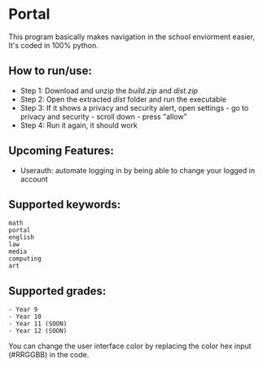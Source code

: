 # Portal

This program basically makes navigation in the school enviorment easier, It's coded in 100% python.

## How to run/use:

- Step 1: Download and unzip the *build.zip* and *dist.zip*
- Step 2: Open the extracted *dist* folder and run the executable
- Step 3: If it shows a privacy and security alert, open settings - go to privacy and security - scroll down - press "allow"
- Step 4: Run it again, it should work

## Upcoming Features:

- Userauth: automate logging in by being able to change your logged in account
  
## Supported keywords:

```
math
portal
english
law
media
computing
art
```

## Supported grades:

```
- Year 9
- Year 10
- Year 11 (SOON)
- Year 12 (SOON)
```

You can change the user interface color by replacing the color hex input (#RRGGBB) in the code.
